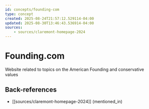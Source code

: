 ```yaml
---
id: concepts/founding-com
type: concept
created: 2025-08-24T21:57:12.529114-04:00
updated: 2025-08-30T13:46:43.536914-04:00
sources:
    - sources/claremont-homepage-2024
---
```


# Founding.com

Website related to topics on the American Founding and conservative values

## Back-references
<!-- Auto-maintained by the system -->
- [[sources/claremont-homepage-2024]] (mentioned_in)

